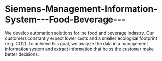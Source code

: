 # Siemens-Management-Information-System---Food-Beverage---
We develop automation solutions for the food and beverage industry. Our customers constantly expect lower costs and a smaller ecological footprint (e.g. CO2). To achieve this goal, we analyze the data in a management information system and extract information that helps the customer make better decisions.
